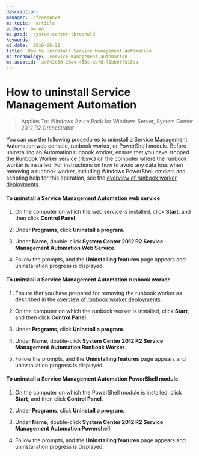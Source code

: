 ```yaml
---
description:  
manager:  cfreemanwa
ms.topic:  article
author:  bwren
ms.prod:  system-center-threshold
keywords:  
ms.date:  2016-06-28
title:  How to uninstall Service Management Automation
ms.technology:  service-management-automation
ms.assetid:  adf42c66-20e4-450c-abfd-71bb0ff816da
---
```


# How to uninstall Service Management Automation

>Applies To: Windows Azure Pack for Windows Server, System Center 2012 R2 Orchestrator

You can use the following procedures to uninstall a Service Management Automation web console, runbook worker, or PowerShell module. Before uninstalling an Automation runbook worker, ensure that you have stopped the Runbook Worker service (rbsvc) on the computer where the runbook worker is installed. For instructions on how to avoid any data loss when removing a runbook worker, including Windows PowerShell cmdlets and scripting help for this operation, see the [overview of runbook worker deployments](http://go.microsoft.com/fwlink/?LinkId=301478).

#### To uninstall a Service Management Automation web service

1.  On the computer on which the web service is installed, click **Start**, and then click **Control Panel**.

2.  Under **Programs**, click **Uninstall a program**.

3.  Under **Name**, double-click **System Center 2012 R2 Service Management Automation Web Service**.

4.  Follow the prompts, and the **Uninstalling features** page appears and uninstallation progress is displayed.

#### To uninstall a Service Management Automation runbook worker

1.  Ensure that you have prepared for removing the runbook worker as described in the [overview of runbook worker deployments](http://go.microsoft.com/fwlink/?LinkId=301478).

2.  On the computer on which the runbook worker is installed, click **Start**, and then click **Control Panel**.

3.  Under **Programs**, click **Uninstall a program**.

4.  Under **Name**, double-click **System Center 2012 R2 Service Management Automation Runbook Worker**.

5.  Follow the prompts, and the **Uninstalling features** page appears and uninstallation progress is displayed.

#### To uninstall a Service Management Automation PowerShell module

1.  On the computer on which the PowerShell module is installed, click **Start**, and then click **Control Panel**.

2.  Under **Programs**, click **Uninstall a program**.

3.  Under **Name**, double-click **System Center 2012 R2 Service Management Automation Powershell**.

4.  Follow the prompts, and the **Uninstalling features** page appears and uninstallation progress is displayed.



